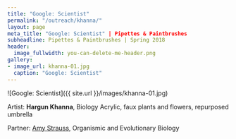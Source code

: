 ```yaml
---
title: "Google: Scientist"
permalink: "/outreach/khanna/"
layout: page
meta_title: "Google: Scientist" | Pipettes & Paintbrushes
subheadline: Pipettes & Paintbrushes | Spring 2018
header:
  image_fullwidth: you-can-delete-me-header.png
gallery:
- image_url: khanna-01.jpg
  caption: "Google: Scientist"
---
```


![Google: Scientist]({{ site.url }}/images/khanna-01.jpg)

Artist: **Hargun Khanna**, Biology
Acrylic, faux plants and flowers, repurposed umbrella

Partner: [Amy Strauss](http://thatslifesci.com/authors/astrauss), Organismic and Evolutionary Biology
